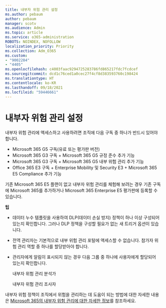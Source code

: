 ```yaml
---
title: 내부자 위험 관리 설정
ms.author: pebaum
author: pebaum
manager: scotv
ms.audience: Admin
ms.topic: article
ms.service: o365-administration
ROBOTS: NOINDEX, NOFOLLOW
localization_priority: Priority
ms.collection: Adm_O365
ms.custom:
- "9002284"
- "4405"
ms.openlocfilehash: c4003faac9294725283786fd865217fdc7fcdcef
ms.sourcegitcommit: dcd1c76ced1a0cec27f4cf8d383593760c198424
ms.translationtype: HT
ms.contentlocale: ko-KR
ms.lasthandoff: 09/18/2021
ms.locfileid: "59446661"
---
```

# <a name="set-up-insider-risk-management"></a>내부자 위험 관리 설정

내부자 위험 관리에 액세스하고 사용하려면 조직에 다음 구독 중 하나가 반드시 있어야 합니다.

- Microsoft 365 G5 구독(유료 또는 평가판 버전)
- Microsoft 365 G3 구독 + Microsoft 365 G5 규정 준수 추가 기능
- Microsoft 365 G3 구독 + Microsoft 365 G5 내부 위험 관리 추가 기능
- Office 365 E3 구독 + Enterprise Mobility 및 Security E3 + Microsoft 365 E5 Compliance 추가 기능

기존 Microsoft 365 E5 플랜이 없고 내부자 위험 관리를 체험해 보려는 경우 기존 구독에 Microsoft 365를 추가하거나 Microsoft 365 Enterprise E5 평가판에 등록할 수 있습니다.

**팁**

- 데이터 누수 템플릿을 사용하여 DLP(데이터 손실 방지) 정책이 하나 이상 구성되어 있는지 확인합니다. 그러나 DLP 정책을 구성할 필요가 없는 새 트리거 옵션이 있습니다.

- 전역 관리자는 기본적으로 내부 위험 관리 포털에 액세스할 수 없습니다. 참가자 위험 관리 역할 중 하나를 할당받아야 합니다.

- 관리자에게 알림이 표시되지 않는 경우 다음 그룹 중 하나에 사용자에게 할당되어 있는지 확인합니다.

    내부자 위험 관리 분석가

    내부자 위험 관리 조사자

내부자 위험 정책이 조직에서 위험을 관리하는 데 도움이 되는 방법에 대한 자세한 내용은 [Microsoft 365의 내부자 위험 관리에 대한 자세한 정보](https://docs.microsoft.com/microsoft-365/compliance/insider-risk-management)를 참조하세요.
